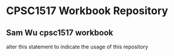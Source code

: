 # CPSC1517 Workbook Repository

## Sam Wu cpsc1517 workbook

alter this statement to indicate the usage of this repository
